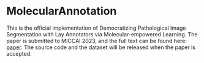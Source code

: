 # MolecularAnnotation
This is the official implementation of Democratizing Pathological Image Segmentation with Lay Annotators via Molecular-empowered Learning. The paper is submitted to MICCAI 2023, and the full text can be found here: [paper](https://arxiv.org/abs/2306.00047). The source code and the dataset will be released when the paper is accepted.
